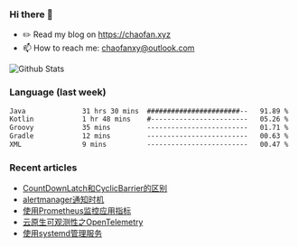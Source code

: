 ### Hi there 👋

- ✏️ Read my blog on https://chaofan.xyz
- 📫 How to reach me: chaofanxy@outlook.com

![Github Stats](https://github-readme-stats.vercel.app/api?username=chaofanx&show_icons=true&theme=dark&count_private=true)

### Language (last week)
<!--START_SECTION:waka-->

```txt
Java              31 hrs 30 mins  #######################--   91.89 %
Kotlin            1 hr 48 mins    #------------------------   05.26 %
Groovy            35 mins         -------------------------   01.71 %
Gradle            12 mins         -------------------------   00.63 %
XML               9 mins          -------------------------   00.47 %
```

<!--END_SECTION:waka-->

### Recent articles
<!-- BLOG-POST-LIST:START -->
- [CountDownLatch和CyclicBarrier的区别](https://chaofan.xyz/posts/6f3f7f34.html)
- [alertmanager通知时机](https://chaofan.xyz/posts/4a58f7b9.html)
- [使用Prometheus监控应用指标](https://chaofan.xyz/posts/49b1cc7e.html)
- [云原生可观测性之OpenTelemetry](https://chaofan.xyz/posts/29a4bd97.html)
- [使用systemd管理服务](https://chaofan.xyz/posts/c670b61f.html)
<!-- BLOG-POST-LIST:END -->
